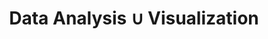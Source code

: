 ---
layout: articles
title: 'Data Analysis ∪ Visualization'
articles:
  data_source: site.dataViz
  show_excerpt: true
  show_readmore: true
  show_info: true
  reverse: true
  type: item
  size: md
---